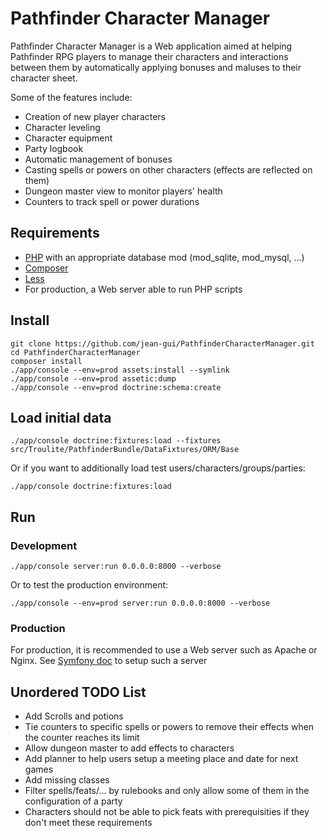 Pathfinder Character Manager
============================

Pathfinder Character Manager is a Web application aimed at helping Pathfinder RPG players to manage
their characters and interactions between them by automatically applying bonuses and maluses to their character sheet.

Some of the features include:
 * Creation of new player characters
 * Character leveling
 * Character equipment
 * Party logbook
 * Automatic management of bonuses
 * Casting spells or powers on other characters (effects are reflected on them)
 * Dungeon master view to monitor players' health
 * Counters to track spell or power durations

Requirements
------------

 * [PHP][1] with an appropriate database mod (mod_sqlite, mod_mysql, ...)
 * [Composer][2]
 * [Less][3]
 * For production, a Web server able to run PHP scripts 

Install
-------

    git clone https://github.com/jean-gui/PathfinderCharacterManager.git
    cd PathfinderCharacterManager
    composer install
    ./app/console --env=prod assets:install --symlink
    ./app/console --env=prod assetic:dump
    ./app/console --env=prod doctrine:schema:create

Load initial data
-----------------

    ./app/console doctrine:fixtures:load --fixtures src/Troulite/PathfinderBundle/DataFixtures/ORM/Base

Or if you want to additionally load test users/characters/groups/parties:

    ./app/console doctrine:fixtures:load
    
Run
---

### Development

    ./app/console server:run 0.0.0.0:8000 --verbose

Or to test the production environment:

    ./app/console --env=prod server:run 0.0.0.0:8000 --verbose
    
### Production

For production, it is recommended to use a Web server such as Apache or Nginx.
See [Symfony doc][4] to setup such a server
    
[1]: http://www.php.net/
[2]: https://getcomposer.org/
[3]: http://lesscss.org/
[4]: http://symfony.com/doc/current/cookbook/configuration/web_server_configuration.html

 
Unordered TODO List
-------------------

  * Add Scrolls and potions
  * Tie counters to specific spells or powers to remove their effects when the counter reaches its limit
  * Allow dungeon master to add effects to characters
  * Add planner to help users setup a meeting place and date for next games
  * Add missing classes
  * Filter spells/feats/... by rulebooks and only allow some of them in the configuration of a party
  * Characters should not be able to pick feats with prerequisities if they don't meet these requirements 
